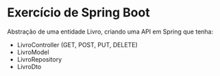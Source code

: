 # Exercício de Spring Boot 
Abstração de uma entidade Livro, criando uma API em Spring que tenha:
- LivroController (GET, POST, PUT, DELETE)
- LivroModel
- LivroRepository
- LivroDto